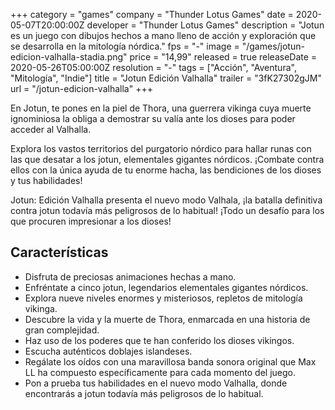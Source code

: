 +++
category = "games"
company = "Thunder Lotus Games"
date = 2020-05-07T20:00:00Z
developer = "Thunder Lotus Games"
description = "Jotun es un juego con dibujos hechos a mano lleno de acción y exploración que se desarrolla en la mitología nórdica."
fps = "-"
image = "/games/jotun-edicion-valhalla-stadia.png"
price = "14,99"
released = true
releaseDate = 2020-05-26T05:00:00Z
resolution = "-"
tags = ["Acción", "Aventura", "Mitología", "Indie"]
title = "Jotun Edición Valhalla"
trailer = "3fK27302gJM"
url = "/jotun-edicion-valhalla"
+++

En Jotun, te pones en la piel de Thora, una guerrera vikinga cuya muerte ignominiosa la obliga a demostrar su valía ante los dioses para poder acceder al Valhalla.

Explora los vastos territorios del purgatorio nórdico para hallar runas con las que desatar a los jotun, elementales gigantes nórdicos. ¡Combate contra ellos con la única ayuda de tu enorme hacha, las bendiciones de los dioses y tus habilidades!

Jotun: Edición Valhalla presenta el nuevo modo Valhala, ¡la batalla definitiva contra jotun todavía más peligrosos de lo habitual! ¡Todo un desafío para los que procuren impresionar a los dioses!

## Características

* Disfruta de preciosas animaciones hechas a mano.
* Enfréntate a cinco jotun, legendarios elementales gigantes nórdicos.
* Explora nueve niveles enormes y misteriosos, repletos de mitología vikinga.
* Descubre la vida y la muerte de Thora, enmarcada en una historia de gran complejidad.
* Haz uso de los poderes que te han conferido los dioses vikingos.
* Escucha auténticos doblajes islandeses.
* Regálate los oídos con una maravillosa banda sonora original que Max LL ha compuesto específicamente para cada momento del juego.
* Pon a prueba tus habilidades en el nuevo modo Valhalla, donde encontrarás a jotun todavía más peligrosos de lo habitual.